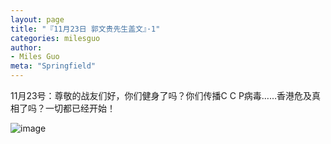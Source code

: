 ```yaml
---
layout: page
title: "『11月23日 郭文贵先生盖文』·1"
categories: milesguo
author:
- Miles Guo
meta: "Springfield"
---
```


11月23号：尊敬的战友们好，你们健身了吗？你们传播C C P病毒……香港危及真相了吗？一切都已经开始！

![image](../../../../image/milesguo/2020_11_23_Miles_Guo_Getter_1_1.png)
